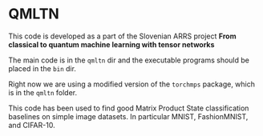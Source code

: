 # QMLTN

This code is developed as a part of the Slovenian ARRS project **From classical to quantum machine learning with tensor networks**

The main code is in the `qmltn` dir and the executable programs should be placed in the `bin` dir. 

Right now we are using a modified version of the `torchmps` package, which is in the `qmltn` folder.

This code has been used to find good Matrix Product State classification baselines on simple image datasets. In particular MNIST, FashionMNIST, and CIFAR-10.

